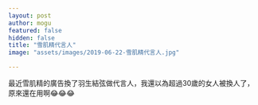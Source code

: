 ```yaml
---
layout: post
author: mogu
featured: false
hidden: false
title: "雪肌精代言人"
image: "assets/images/2019-06-22-雪肌精代言人.jpg"

---
```

最近雪肌精的廣告換了羽生結弦做代言人，我還以為超過30歲的女人被換人了，原來還在用啊😂😂😂
